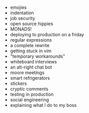 
* emojies
* indentation
* job security
* open source hippies
* MONADS!
* deploying to production on a friday
* regular expressions
* a complete rewrite
* getting stuck in vim
* "temporary workarounds"
* whiteboard interviews
* an alt-right chat bot
* moore meetings
* smart refrigerators
* stickers
* cryptic comments
* testing in production
* social engineering
* explaining what I do to my boss
